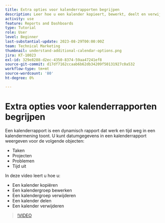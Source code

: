 ```yaml
---
title: Extra opties voor kalenderrapporten begrijpen
description: Leer hoe u een kalender kopieert, bewerkt, deelt en verwijdert.
activity: use
feature: Reports and Dashboards
type: Tutorial
role: User
level: Beginner
last-substantial-update: 2023-08-29T00:00:00Z
team: Technical Marketing
thumbnail: understand-additional-calendar-options.png
jira: KT-10023
exl-id: 329e8288-d2ec-4350-8374-59aa47241ef8
source-git-commit: d17df7162ccaab6b62db34209f50131927c0a532
workflow-type: tm+mt
source-wordcount: '80'
ht-degree: 0%

---
```


# Extra opties voor kalenderrapporten begrijpen

Een kalenderrapport is een dynamisch rapport dat werk en tijd weg in een kalendermening toont. U kunt datumgegevens in een kalenderrapport weergeven voor de volgende objecten:

* Taken
* Projecten
* Problemen
* Tijd uit

In deze video leert u hoe u:

* Een kalender kopiëren
* Een kalendergroep bewerken
* Een kalendergroep verwijderen
* Een kalender delen
* Een kalender verwijderen

>[!VIDEO](https://video.tv.adobe.com/v/3445062/?quality=12&learn=on&enablevpops&captions=dut)
